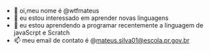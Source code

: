 - 👋 oi,meu nome é @wtfmateus
- 👀 eu estou interessado em aprender novas linguagens 
- 🌱 eu estou aprendendo a programar recentemente a linguagem de javaScrpt e Scratch
- 📫 meu email de contato é @mateus.silva01@escola.pr.gov.br 


